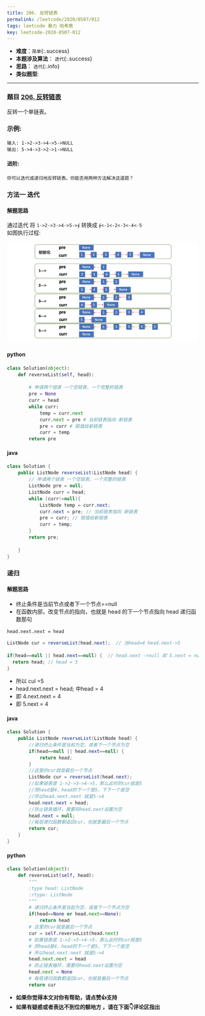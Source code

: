 ```yaml
---
title: 206. 反转链表
permalink: /leetcode/2020/0507/012
tags: leetcode 暴力 哈希表
key: leetcode-2020-0507-012
---
```

- __难度__：`简单`{:.success}
- __本题涉及算法__： `迭代`{:.success}
- __思路__：  `迭代`{:.info}
- __类似题型__:

---

### 题目 [206. 反转链表](https://leetcode-cn.com/problems/reverse-linked-list/)
反转一个单链表。

### 示例:
```
输入: 1->2->3->4->5->NULL
输出: 5->4->3->2->1->NULL
```
#### 进阶:
```
你可以迭代或递归地反转链表。你能否用两种方法解决这道题？
```

### 方法一 迭代
#### 解题思路
通过迭代 将   `1->2->3->4->5->∮` 转换成  `∮<-1<-2<-3<-4<-5`   
如图执行过程:

![pic](/assets/images/leetcode/0507/Jietu20200507-173331@2x.jpg)


#### python
```python
class Solution(object):
    def reverseList(self, head):

        # 申请两个链表 一个空链表，一个完整的链表
        pre = None
        curr = head
        while curr:
            temp = curr.next
            curr.next = pre # 当前链表指向 新链表
            pre = curr # 赋值给新链表
            curr = temp
        return pre
```

#### java
```java
class Solution {
    public ListNode reverseList(ListNode head) {
        // 申请两个链表 一个空链表，一个完整的链表
        ListNode pre = null;
        ListNode curr = head;
        while (curr!=null){
            ListNode temp = curr.next;
            curr.next = pre; // 当前链表指向 新链表
            pre = curr; // 赋值给新链表
            curr = temp;
        }
        return pre;

    }
}
```

### 递归
#### 解题思路
- 终止条件是当前节点或者下一个节点==null
- 在函数内部，改变节点的指向，也就是 head 的下一个节点指向 head 递归函数那句

```
head.next.next = head
```

```java
ListNode cur = reverseList(head.next);  // 当head=4 head.next->5

if(head==null || head.next==null) {  // head.next ->null 即 5.next = null
  return head; // head = 5
}
```

- 所以 cul =5
- head.next.next = head;  中head = 4
- 即 4.next.next = 4
- 即 5.next = 4

#### java
```java
class Solution {
	public ListNode reverseList(ListNode head) {
		//递归终止条件是当前为空，或者下一个节点为空
		if(head==null || head.next==null) {
			return head;
		}
		//这里的cur就是最后一个节点
		ListNode cur = reverseList(head.next);
		//如果链表是 1->2->3->4->5，那么此时的cur就是5
		//而head是4，head的下一个是5，下下一个是空
		//所以head.next.next 就是5->4
		head.next.next = head;
		//防止链表循环，需要将head.next设置为空
		head.next = null;
		//每层递归函数都返回cur，也就是最后一个节点
		return cur;
	}
}
```


#### python
```python
class Solution(object):
	def reverseList(self, head):
		"""
		:type head: ListNode
		:rtype: ListNode
		"""
		# 递归终止条件是当前为空，或者下一个节点为空
		if(head==None or head.next==None):
			return head
		# 这里的cur就是最后一个节点
		cur = self.reverseList(head.next)
		# 如果链表是 1->2->3->4->5，那么此时的cur就是5
		# 而head是4，head的下一个是5，下下一个是空
		# 所以head.next.next 就是5->4
		head.next.next = head
		# 防止链表循环，需要将head.next设置为空
		head.next = None
		# 每层递归函数都返回cur，也就是最后一个节点
		return cur
```


- __如果你觉得本文对你有帮助，请点赞👍支持__
- __如果有疑惑或者表达不到位的额地方 ，请在下面👇评论区指出__
